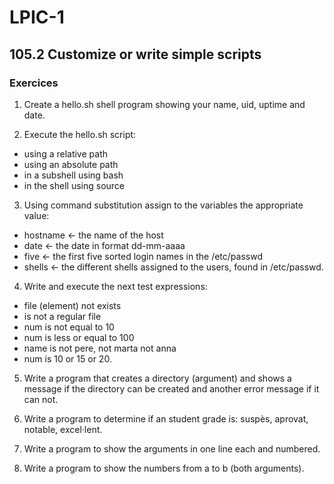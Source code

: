 # LPIC-1


## 105.2 Customize or write simple scripts

### Exercices

1. Create a hello.sh shell program showing your name, uid, uptime and date. 

2. Execute the hello.sh script:
  * using a relative path
  * using an absolute path
  * in a subshell using bash
  * in the shell using source

3. Using command substitution assign to the variables the appropriate value:
  * hostname ← the name of the host
  * date ← the date in format dd-mm-aaaa
  * five ← the first five sorted login names in the /etc/passwd
  * shells ← the different shells assigned to the users, found in /etc/passwd.

4. Write and execute the next test expressions:
  * file (element) not exists
  * is not a regular file
  * num is not equal to 10
  * num is less or equal to 100
  * name is not pere, not marta not anna
  * num is 10 or 15 or 20.

5. Write a program that creates a directory (argument) and shows a message if the directory can be created and another error message if it can not.

6. Write a program to determine if an student grade is: suspès, aprovat, notable, excel·lent. 

7. Write a program to show the arguments in one line each and numbered.

8. Write a program to show the numbers from a to b (both arguments).


